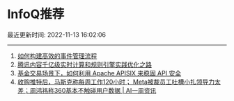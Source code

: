 # InfoQ推荐

最近更新时间: 2022-11-13 16:02:06

--- 
1. [如何构建高效的事件管理流程](https://www.infoq.cn/article/twsM1Dshp5o4cd5oiuMI) 
2. [腾讯内容千亿级实时计算和规则引擎实践优化之路](https://www.infoq.cn/article/3stR0gTgyrhy7hpMKqM0) 
3. [基金交易场景下，如何利用 Apache APISIX 来稳固 API 安全](https://www.infoq.cn/article/3FUgUiSw2fL7Pjv0hrqk) 
4. [收购推特后，马斯克称每周工作120小时； Meta被裁员工吐槽小扎领导力太差；周鸿祎称360基本不触碰用户数据 | AI一周资讯](https://www.infoq.cn/article/fyhrSOCD8a44xSRiJ6YU) 
